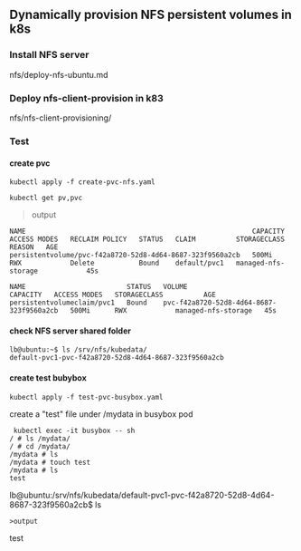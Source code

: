 ## Dynamically provision NFS persistent volumes in k8s

###  Install NFS server

nfs/deploy-nfs-ubuntu.md

### Deploy nfs-client-provision in k83

nfs/nfs-client-provisioning/

### Test
#### create pvc
```
kubectl apply -f create-pvc-nfs.yaml
```
```
kubectl get pv,pvc
```
>output
```
NAME                                                        CAPACITY   ACCESS MODES   RECLAIM POLICY   STATUS   CLAIM          STORAGECLASS          REASON   AGE
persistentvolume/pvc-f42a8720-52d8-4d64-8687-323f9560a2cb   500Mi      RWX            Delete           Bound    default/pvc1   managed-nfs-storage            45s

NAME                         STATUS   VOLUME                                     CAPACITY   ACCESS MODES   STORAGECLASS          AGE
persistentvolumeclaim/pvc1   Bound    pvc-f42a8720-52d8-4d64-8687-323f9560a2cb   500Mi      RWX            managed-nfs-storage   45s
```
#### check NFS server shared folder
```
lb@ubuntu:~$ ls /srv/nfs/kubedata/
default-pvc1-pvc-f42a8720-52d8-4d64-8687-323f9560a2cb
```


#### create test bubybox
```
kubectl apply -f test-pvc-busybox.yaml
```
create a "test" file under /mydata in busybox pod


```
 kubectl exec -it busybox -- sh
/ # ls /mydata/
/ # cd /mydata/
/mydata # ls
/mydata # touch test
/mydata # ls
test
```
lb@ubuntu:/srv/nfs/kubedata/default-pvc1-pvc-f42a8720-52d8-4d64-8687-323f9560a2cb$ ls
```
>output
```
test

```
